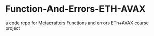 # Function-And-Errors-ETH-AVAX
a code repo for Metacrafters Functions and errors ETh+AVAX course project
